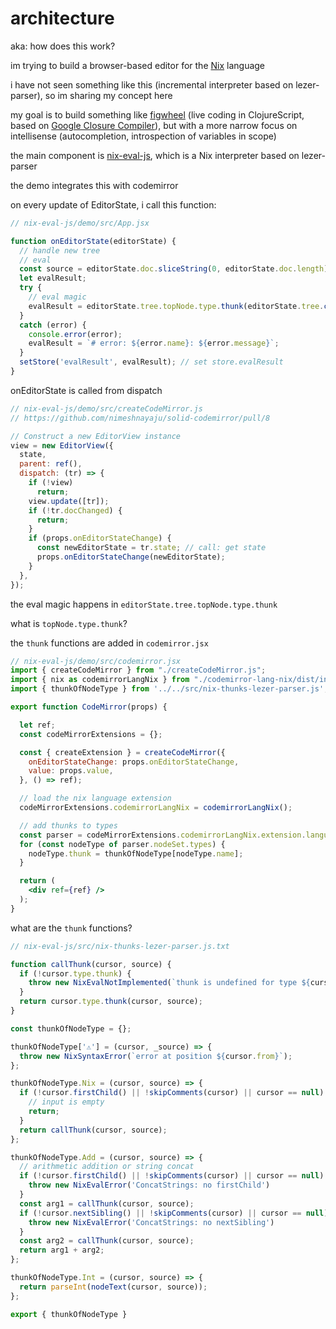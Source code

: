 # architecture

aka: how does this work?

im trying to build a browser-based editor for the [Nix](https://github.com/NixOS/nix) language

i have not seen something like this (incremental interpreter based on lezer-parser), so im sharing my concept here

my goal is to build something like [figwheel](https://figwheel.org/docs/reloadable_code.html) (live coding in ClojureScript, based on [Google Closure Compiler](https://developers.google.com/closure/compiler/)), but with a more narrow focus on intellisense (autocompletion, introspection of variables in scope)

the main component is [nix-eval-js](https://github.com/milahu/nix-eval-js), which is a Nix interpreter based on lezer-parser

the demo integrates this with codemirror

on every update of EditorState, i call this function:

```js
// nix-eval-js/demo/src/App.jsx

function onEditorState(editorState) {
  // handle new tree
  // eval
  const source = editorState.doc.sliceString(0, editorState.doc.length);
  let evalResult;
  try {
    // eval magic
    evalResult = editorState.tree.topNode.type.thunk(editorState.tree.cursor(), source);
  }
  catch (error) {
    console.error(error);
    evalResult = `# error: ${error.name}: ${error.message}`;
  }
  setStore('evalResult', evalResult); // set store.evalResult
}
```

onEditorState is called from dispatch

```js
// nix-eval-js/demo/src/createCodeMirror.js
// https://github.com/nimeshnayaju/solid-codemirror/pull/8

// Construct a new EditorView instance
view = new EditorView({
  state,
  parent: ref(),
  dispatch: (tr) => {
    if (!view)
      return;
    view.update([tr]);
    if (!tr.docChanged) {
      return;
    }
    if (props.onEditorStateChange) {
      const newEditorState = tr.state; // call: get state
      props.onEditorStateChange(newEditorState);
    }
  },
});
```

the eval magic happens in `editorState.tree.topNode.type.thunk`

what is `topNode.type.thunk`?

the `thunk` functions are added in `codemirror.jsx`

```jsx
// nix-eval-js/demo/src/codemirror.jsx
import { createCodeMirror } from "./createCodeMirror.js";
import { nix as codemirrorLangNix } from "./codemirror-lang-nix/dist/index.js";
import { thunkOfNodeType } from '../../src/nix-thunks-lezer-parser.js';

export function CodeMirror(props) {

  let ref;
  const codeMirrorExtensions = {};

  const { createExtension } = createCodeMirror({
    onEditorStateChange: props.onEditorStateChange,
    value: props.value,
  }, () => ref);

  // load the nix language extension
  codeMirrorExtensions.codemirrorLangNix = codemirrorLangNix();

  // add thunks to types
  const parser = codeMirrorExtensions.codemirrorLangNix.extension.language.parser;
  for (const nodeType of parser.nodeSet.types) {
    nodeType.thunk = thunkOfNodeType[nodeType.name];
  }

  return (
    <div ref={ref} />
  );
}
```

what are the `thunk` functions?

```js
// nix-eval-js/src/nix-thunks-lezer-parser.js.txt

function callThunk(cursor, source) {
  if (!cursor.type.thunk) {
    throw new NixEvalNotImplemented(`thunk is undefined for type ${cursor.type.name}`);
  }
  return cursor.type.thunk(cursor, source);
}

const thunkOfNodeType = {};

thunkOfNodeType['⚠'] = (cursor, _source) => {
  throw new NixSyntaxError(`error at position ${cursor.from}`);
};

thunkOfNodeType.Nix = (cursor, source) => {
  if (!cursor.firstChild() || !skipComments(cursor) || cursor == null) {
    // input is empty
    return;
  }
  return callThunk(cursor, source);
};

thunkOfNodeType.Add = (cursor, source) => {
  // arithmetic addition or string concat
  if (!cursor.firstChild() || !skipComments(cursor) || cursor == null) {
    throw new NixEvalError('ConcatStrings: no firstChild')
  }
  const arg1 = callThunk(cursor, source);
  if (!cursor.nextSibling() || !skipComments(cursor) || cursor == null) {
    throw new NixEvalError('ConcatStrings: no nextSibling')
  }
  const arg2 = callThunk(cursor, source);
  return arg1 + arg2;
};

thunkOfNodeType.Int = (cursor, source) => {
  return parseInt(nodeText(cursor, source));
};

export { thunkOfNodeType }
```
